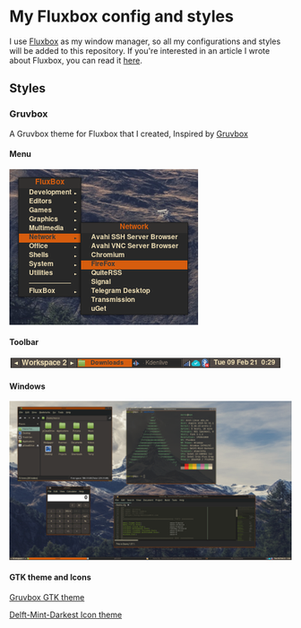 # My Fluxbox config and styles
I use [Fluxbox](http://fluxbox.org/) as my window manager, so all my configurations and styles will be added to this repository. If you're interested in an article I wrote about Fluxbox, you can read it [here](https://blog.marcocadete.com).  

## Styles  

### Gruvbox
A Gruvbox theme for Fluxbox that I created, Inspired by [Gruvbox](https://github.com/morhetz/gruvbox)
#### Menu  

![Menu](readme_images/Gruvbox_menu.png)  

#### Toolbar  

![Toolbar](readme_images/Gruvbox_toolbar.png)  


#### Windows

![Windows](readme_images/Gruvbox_windows.png)  


#### GTK theme and Icons

[Gruvbox GTK theme](https://github.com/3ximus/gruvbox-gtk)  

[Delft-Mint-Darkest Icon theme](https://www.gnome-look.org/s/Gnome/p/1199881)
